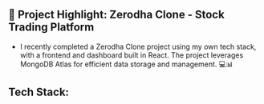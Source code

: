 ## 🚀 Project Highlight: Zerodha Clone - Stock Trading Platform


* I recently completed a Zerodha Clone project using my own tech stack, with a frontend and dashboard built in React. The project leverages MongoDB Atlas for efficient data storage and management. 💻📊

##  Tech Stack:
   
